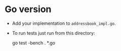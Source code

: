 # Go version

* Add your implementation to `addressbook_impl.go`.

* To run tests just run from this directory:

    go test -bench . *.go


